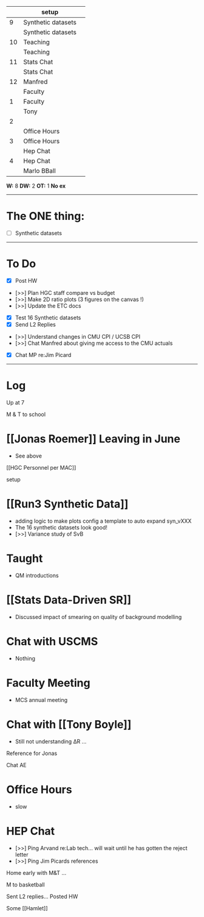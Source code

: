 
|     | setup              |     |
| --- | ------------------ | --- |
| 9   | Synthetic datasets |     |
|     | Synthetic datasets |     |
| 10  | Teaching           |     |
|     | Teaching           |     |
| 11  | Stats Chat         |     |
|     | Stats Chat         |     |
| 12  | Manfred            |     |
|     | Faculty            |     |
| 1   | Faculty            |     |
|     | Tony               |     |
| 2   |                    |     |
|     | Office Hours       |     |
| 3   | Office Hours       |     |
|     | Hep Chat           |     |
| 4   | Hep Chat           |     |
|     | Marlo BBall        |     |

**W:** 8
**DW:** 2
**OT:** 1
 **No ex**

---
# The ONE thing: 
- [ ] Synthetic datasets

---
# To Do

- [x] Post HW
- [>>] Plan HGC staff compare vs budget
- [>>] Make 2D ratio plots (3 figures on the canvas !)
- [>>] Update the ETC docs
- [x]  Test 16 Synthetic datasets
- [x] Send L2 Replies
- [>>] Understand changes in CMU CPI / UCSB CPI
- [>>] Chat Manfred about giving me access to the CMU actuals 
- [x] Chat MP re:Jim Picard

---

# Log

Up at 7 

M & T to school 

# [[Jonas Roemer]] Leaving in June
- See above

[[HGC Personnel per MAC]]

setup

# [[Run3 Synthetic Data]]
- adding logic to make plots config a template to auto expand syn_vXXX
- The 16 synthetic datasets look good! 
- [>>] Variance study of SvB

# Taught 
- QM introductions

# [[Stats Data-Driven SR]]
- Discussed impact of smearing on quality of background modelling

# Chat with USCMS
- Nothing

# Faculty Meeting
- MCS annual meeting

# Chat with [[Tony Boyle]]
- Still not understanding ΔR ... 


Reference for Jonas

Chat AE

# Office Hours
- slow

# HEP Chat
- [>>] Ping Arvand re:Lab tech... will wait until he has gotten the reject letter
- [>>] Ping Jim Picards references

Home early with M&T ... 

M to basketball 

Sent L2 replies... Posted HW

Some [[Hamlet]]